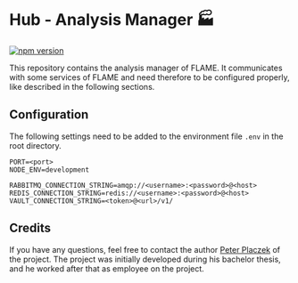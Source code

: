 # Hub - Analysis Manager 🏭

[![npm version](https://badge.fury.io/js/@privateaim%2Fanalysis.svg)](https://badge.fury.io/js/@privateaim%2Fserver-analysis)

This repository contains the analysis manager of FLAME.
It communicates with some services of FLAME and need therefore to be configured properly, like described 
in the following sections.

## Configuration
The following settings need to be added to the environment file `.env` in the root directory.
```
PORT=<port>
NODE_ENV=development

RABBITMQ_CONNECTION_STRING=amqp://<username>:<password>@<host>
REDIS_CONNECTION_STRING=redis://<username>:<password>@<host>
VAULT_CONNECTION_STRING=<token>@<url>/v1/
```

## Credits
If you have any questions, feel free to contact the author [Peter Placzek](https://github.com/Tada5hi) of the project.
The project was initially developed during his bachelor thesis, and he worked after that as employee
on the project.
